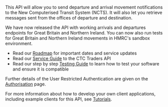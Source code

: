 This API will allow you to send departure and arrival movement notifications to the New Computerised Transit System (NCTS). It will also let you retrieve messages sent from the offices of departure and destination.

We have now released the API with working arrivals and departures endpoints for Great Britain and Northern Ireland. You can now also run tests for Great Britain and Northern Ireland movements in HMRC's sandbox environment.

* Read our [Roadmap](https://developer.service.hmrc.gov.uk/roadmaps/common-transit-convention-traders-roadmap/) for important dates and service updates
* Read our [Service Guide](https://developer.service.hmrc.gov.uk/guides/common-transit-convention-traders-service-guide/) to the CTC Traders API
* Read our step by step [Testing Guide](https://developer.service.hmrc.gov.uk/guides/common-transit-convention-traders-testing-guide/) to learn how to test your software and ensure it is compatible

Further details of the User Restricted Authentication are given on the
[Authorisation](https://developer.service.hmrc.gov.uk/api-documentation/docs/authorisation) page.

For more information about how to develop your own client applications, including example clients for this API,
see [Tutorials](https://developer.service.hmrc.gov.uk/api-documentation/docs/tutorials).

